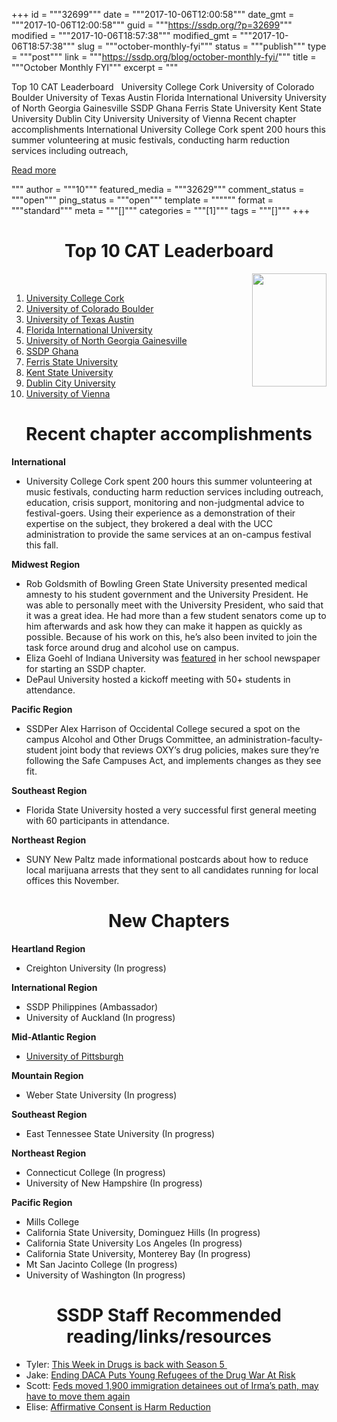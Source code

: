 +++
id = """32699"""
date = """2017-10-06T12:00:58"""
date_gmt = """2017-10-06T12:00:58"""
guid = """https://ssdp.org/?p=32699"""
modified = """2017-10-06T18:57:38"""
modified_gmt = """2017-10-06T18:57:38"""
slug = """october-monthly-fyi"""
status = """publish"""
type = """post"""
link = """https://ssdp.org/blog/october-monthly-fyi/"""
title = """October Monthly FYI"""
excerpt = """<p>Top 10 CAT Leaderboard &nbsp; University College Cork University of Colorado Boulder University of Texas Austin Florida International University University of North Georgia Gainesville SSDP Ghana Ferris State University Kent State University Dublin City University University of Vienna Recent chapter accomplishments International University College Cork spent 200 hours this summer volunteering at music festivals, conducting harm reduction services including outreach,</p>
<div class="h10"></div>
<p><a class="more-link2 flat" href="https://ssdp.org/blog/october-monthly-fyi/">Read more</a></p>
"""
author = """10"""
featured_media = """32629"""
comment_status = """open"""
ping_status = """open"""
template = """"""
format = """standard"""
meta = """[]"""
categories = """[1]"""
tags = """[]"""
+++
<h1 dir="ltr"></h1>
<h1 dir="ltr" style="text-align: center;">Top 10 CAT Leaderboard</h1>
&nbsp;

<img style="float: right;" src="https://ssdp.org/wp-content/uploads/2017/10/cat1-01.png" alt="" width="119" height="181" />
<ol>
 	<li><a class="username" title="View user profile." href="https://cat.ssdp.org/chapter/university-college-cork/231">University College Cork</a></li>
 	<li><a class="username" title="View user profile." href="https://cat.ssdp.org/chapter/university-colorado-boulder/226">University of Colorado Boulder</a></li>
 	<li><a class="username" title="View user profile." href="https://cat.ssdp.org/chapter/university-texas-austin/253">University of Texas Austin</a></li>
 	<li><a class="username" title="View user profile." href="https://cat.ssdp.org/chapter/florida-international-university/194">Florida International University</a></li>
 	<li><a class="username" title="View user profile." href="https://cat.ssdp.org/chapter/university-north-georgia-gainesville/249">University of North Georgia Gainesville</a></li>
 	<li><a class="username" title="View user profile." href="https://cat.ssdp.org/chapter/ssdp-ghana/371">SSDP Ghana</a></li>
 	<li><a class="username" title="View user profile." href="https://cat.ssdp.org/chapter/ferris-state-university/336">Ferris State University</a></li>
 	<li><a class="username" title="View user profile." href="https://cat.ssdp.org/chapter/kent-state-university/235">Kent State University</a></li>
 	<li><a class="username" title="View user profile." href="https://cat.ssdp.org/chapter/dublin-city-university/191">Dublin City University</a></li>
 	<li><a class="username" title="View user profile." href="https://cat.ssdp.org/chapter/university-vienna/444">University of Vienna</a></li>
</ol>
<h1 dir="ltr" style="text-align: center;">Recent chapter accomplishments</h1>
<p dir="ltr"><strong>International</strong></p>

<ul>
 	<li dir="ltr">
<p dir="ltr">University College Cork spent 200 hours this summer volunteering at music festivals, conducting harm reduction services including outreach, education, crisis support, monitoring and non-judgmental advice to festival-goers. Using their experience as a demonstration of their expertise on the subject, they brokered a deal with the UCC administration to provide the same services at an on-campus festival this fall.</p>
</li>
</ul>
<p dir="ltr"><strong>Midwest Region</strong></p>

<ul>
 	<li>Rob Goldsmith of Bowling Green State University presented medical amnesty to his student government and the University President. He was able to personally meet with the University President, who said that it was a great idea. He had more than a few student senators come up to him afterwards and ask how they can make it happen as quickly as possible. Because of his work on this, he’s also been invited to join the task force around drug and alcohol use on campus.</li>
 	<li>Eliza Goehl of Indiana University was <a href="http://www.idsnews.com/article/2017/09/students-for-sensible-drug-policy-focuses-on-pushing-back-against-the-war-on-drugs">featured</a> in her school newspaper for starting an SSDP chapter.</li>
 	<li>DePaul University hosted a kickoff meeting with 50+ students in attendance.</li>
</ul>
<p dir="ltr"><strong>Pacific Region</strong></p>

<ul>
 	<li dir="ltr">
<p dir="ltr">SSDPer Alex Harrison of Occidental College secured a spot on the campus Alcohol and Other Drugs Committee, an administration-faculty-student joint body that reviews OXY’s drug policies, makes sure they’re following the Safe Campuses Act, and implements changes as they see fit.</p>
</li>
</ul>
<p dir="ltr"><strong>Southeast Region</strong></p>

<ul>
 	<li dir="ltr">
<p dir="ltr">Florida State University hosted a very successful first general meeting with 60 participants in attendance.</p>
</li>
</ul>
<p dir="ltr"><strong>Northeast Region</strong></p>

<ul>
 	<li dir="ltr">
<p dir="ltr">SUNY New Paltz made informational postcards about how to reduce local marijuana arrests that they sent to all candidates running for local offices this November.</p>
</li>
</ul>
<h1 dir="ltr" style="text-align: center;">New Chapters</h1>
<p dir="ltr"><strong>Heartland Region</strong></p>

<ul>
 	<li>Creighton University (In progress)</li>
</ul>
<p dir="ltr"><strong>International Region</strong></p>

<ul>
 	<li>SSDP Philippines (Ambassador)</li>
 	<li>University of Auckland (In progress)</li>
</ul>
<p dir="ltr"><strong>Mid-Atlantic Region</strong></p>

<ul>
 	<li dir="ltr">
<p dir="ltr"><a href="https://ssdp.org/blog/introducing-university-pittsburgh-chapter/">University of Pittsburgh</a></p>
</li>
</ul>
<p dir="ltr"><strong>Mountain Region</strong></p>

<ul>
 	<li>Weber State University (In progress)</li>
</ul>
<p dir="ltr"><strong>Southeast Region</strong></p>

<ul>
 	<li dir="ltr">
<p dir="ltr">East Tennessee State University (In progress)</p>
</li>
</ul>
<p dir="ltr"><strong>Northeast Region</strong></p>

<ul>
 	<li>Connecticut College (In progress)</li>
 	<li>University of New Hampshire (In progress)</li>
</ul>
<p dir="ltr"><strong>Pacific Region</strong></p>

<ul>
 	<li>Mills College</li>
 	<li>California State University, Dominguez Hills (In progress)</li>
 	<li>California State University Los Angeles (In progress)</li>
 	<li>California State University, Monterey Bay (In progress)</li>
 	<li>Mt San Jacinto College (In progress)</li>
 	<li>University of Washington (In progress)</li>
</ul>
<h1 dir="ltr" style="text-align: center;">SSDP Staff Recommended reading/links/resources</h1>
<ul>
 	<li>Tyler: <a href="http://thisweekindrugs.org/season-5-round-table-premiere-reform2017/">This Week in Drugs is back with Season 5 </a></li>
 	<li>Jake: <a href="https://ssdp.org/blog/ending-daca-puts-young-refugees-drug-war-risk/">Ending DACA Puts Young Refugees of the Drug War At Risk</a></li>
 	<li>Scott: <a href="http://www.miamiherald.com/news/weather/hurricane/article171657692.html">Feds moved 1,900 immigration detainees out of Irma’s path, may have to move them again</a></li>
 	<li>Elise: <a href="https://dancesafe.org/affirmative-consent-is-harm-reduction/">Affirmative Consent is Harm Reduction</a></li>
</ul>

